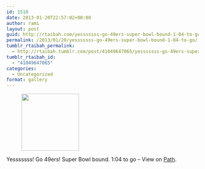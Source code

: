 ```yaml
---
id: 1518
date: 2013-01-20T22:57:02+00:00
author: rami
layout: post
guid: http://rtaibah.com/yesssssss-go-49ers-super-bowl-bound-1-04-to-go/
permalink: /2013/01/20/yesssssss-go-49ers-super-bowl-bound-1-04-to-go/
tumblr_rtaibah_permalink:
  - http://rtaibah.tumblr.com/post/41049647065/yesssssss-go-49ers-super-bowl-bound-1-04-to-go
tumblr_rtaibah_id:
  - "41049647065"
categories:
  - Uncategorized
format: gallery
---
```

<div id='gallery-172' class='gallery galleryid-1518 gallery-columns-3 gallery-size-thumbnail'>
  <figure class='gallery-item'> 
  
  <div class='gallery-icon landscape'>
    <a href='http://139.59.20.41/2013/01/20/yesssssss-go-49ers-super-bowl-bound-1-04-to-go/attachment/1519/'><img width="150" height="150" src="http://139.59.20.41/wp-content/uploads/2013/01/tumblr_mgy534FvVK1qb4qlko1_1280-150x150.jpg" class="attachment-thumbnail size-thumbnail" alt="" srcset="http://139.59.20.41/wp-content/uploads/2013/01/tumblr_mgy534FvVK1qb4qlko1_1280-150x150.jpg 150w, http://139.59.20.41/wp-content/uploads/2013/01/tumblr_mgy534FvVK1qb4qlko1_1280-100x100.jpg 100w" sizes="100vw" /></a>
  </div></figure>
</div>

Yesssssss! Go 49ers! Super Bowl bound. 1:04 to go – View on [Path](https://path.com/p/2Tlla9).
